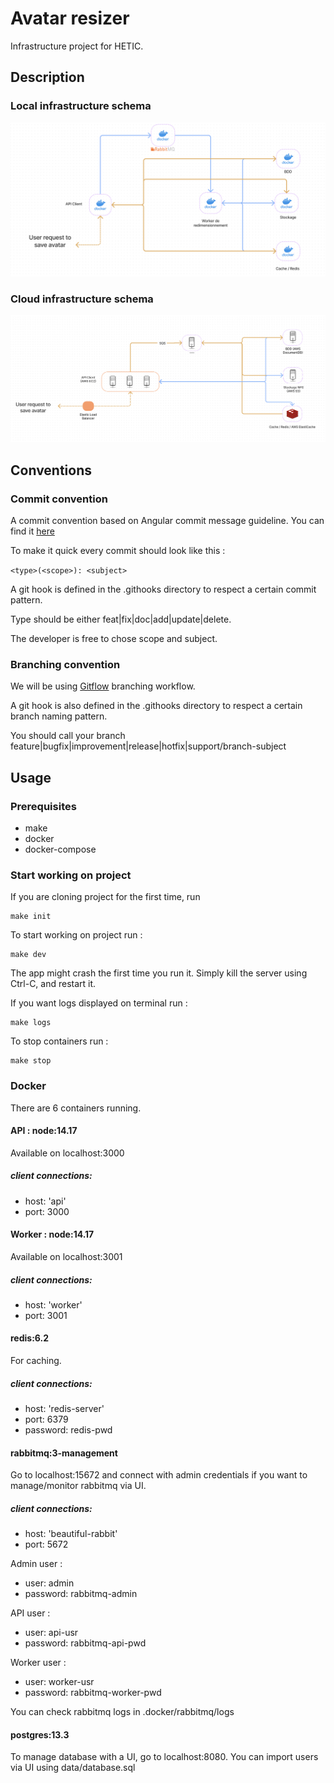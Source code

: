 # Avatar resizer

Infrastructure project for HETIC.

## Description

### Local infrastructure schema
![local-infra](./docs/local-infra.jpg)

### Cloud infrastructure schema
![cloud-infra](./docs/cloud-infra.jpg)

## Conventions

### Commit convention

A commit convention based on Angular commit message guideline. You can find it [here](https://gist.github.com/brianclements/841ea7bffdb01346392c)

To make it quick every commit should look like this :

`<type>(<scope>): <subject>`

A git hook is defined in the .githooks directory to respect a certain commit pattern.

Type should be either feat|fix|doc|add|update|delete.

The developer is free to chose scope and subject.

### Branching convention

We will be using [Gitflow](https://www.atlassian.com/git/tutorials/comparing-workflows/gitflow-workflow) branching workflow.

A git hook is also defined in the .githooks directory to respect a certain branch naming pattern.

You should call your branch feature|bugfix|improvement|release|hotfix|support/branch-subject

## Usage

### Prerequisites

* make 
* docker 
* docker-compose 

### Start working on project

If you are cloning project for the first time, run
```
make init
```

To start working on project run :
```
make dev
```

The app might crash the first time you run it. Simply kill the server using Ctrl-C, and restart it.

If you want logs displayed on terminal run :
```
make logs
```

To stop containers run :
```
make stop
```

### Docker

There are 6 containers running.

#### API : node:14.17

Available on localhost:3000

##### client connections:

* host: 'api'
* port: 3000

#### Worker : node:14.17

Available on localhost:3001

##### client connections:

* host: 'worker'
* port: 3001

#### redis:6.2 

For caching. 

##### client connections:

* host: 'redis-server'
* port: 6379
* password: redis-pwd

#### rabbitmq:3-management

Go to localhost:15672 and connect with admin credentials if you want to manage/monitor rabbitmq via UI.

##### client connections:

* host: 'beautiful-rabbit'
* port: 5672

Admin user :
* user: admin
* password: rabbitmq-admin

API user :
* user: api-usr
* password: rabbitmq-api-pwd

Worker user : 
* user: worker-usr
* password: rabbitmq-worker-pwd

You can check rabbitmq logs in .docker/rabbitmq/logs

#### postgres:13.3

To manage database with a UI, go to localhost:8080. You can import users via UI using data/database.sql
